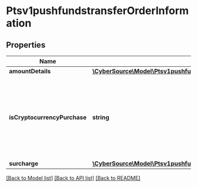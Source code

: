 # Ptsv1pushfundstransferOrderInformation

## Properties
Name | Type | Description | Notes
------------ | ------------- | ------------- | -------------
**amountDetails** | [**\CyberSource\Model\Ptsv1pushfundstransferOrderInformationAmountDetails**](Ptsv1pushfundstransferOrderInformationAmountDetails.md) |  | 
**isCryptocurrencyPurchase** | **string** | This indicates that the funds transfer is for a crypto currency transaction. Optional Y/y, true N/n, false | [optional] 
**surcharge** | [**\CyberSource\Model\Ptsv1pushfundstransferOrderInformationSurcharge**](Ptsv1pushfundstransferOrderInformationSurcharge.md) |  | [optional] 

[[Back to Model list]](../README.md#documentation-for-models) [[Back to API list]](../README.md#documentation-for-api-endpoints) [[Back to README]](../README.md)


